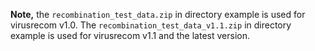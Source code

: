 <b>Note,</b> the ```recombination_test_data.zip``` in directory example is used for virusrecom v1.0. 
The ```recombination_test_data_v1.1.zip``` in directory example is used for virusrecom v1.1 and the latest version.

